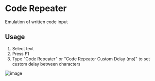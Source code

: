 # Code Repeater

Emulation of written code input

## Usage

1. Select text
2. Press F1
3. Type "Code Repeater" or "Code Repeater Custom Delay (ms)" to set custom delay between characters

![image](https://user-images.githubusercontent.com/35378637/124474026-75cd2900-ddb9-11eb-8c8c-19bf7dbf8370.gif)